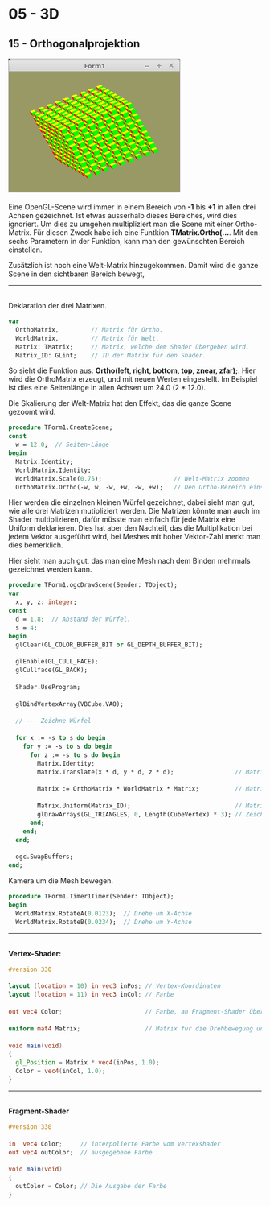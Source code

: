 # 05 - 3D
## 15 - Orthogonalprojektion

<img src="image.png" alt="Selfhtml"><br><br>
Eine OpenGL-Scene wird immer in einem Bereich von <b>-1</b> bis <b>+1</b> in allen drei Achsen gezeichnet. Ist etwas ausserhalb dieses Bereiches, wird dies ignoriert.
Um dies zu umgehen multipliziert man die Scene mit einer Ortho-Matrix.
Für diesen Zweck habe ich eine Funtkion <b>TMatrix.Ortho(...</b>. Mit den sechs Parametern in der Funktion, kann man den gewünschten Bereich einstellen.

Zusätzlich ist noch eine Welt-Matrix hinzugekommen. Damit wird die ganze Scene in den sichtbaren Bereich bewegt,
<hr><br>
Deklaration der drei Matrixen.

```pascal
var
  OrthoMatrix,         // Matrix für Ortho.
  WorldMatrix,         // Matrix für Welt.
  Matrix: TMatrix;     // Matrix, welche dem Shader übergeben wird.
  Matrix_ID: GLint;    // ID der Matrix für den Shader.
```

So sieht die Funktion aus: <b>Ortho(left, right, bottom, top, znear, zfar);</b>.
Hier wird die OrthoMatrix erzeugt, und mit neuen Werten eingestellt.
Im Beispiel ist dies eine Seitenlänge in allen Achsen um 24.0 (2 * 12.0).

Die Skalierung der Welt-Matrix hat den Effekt, das die ganze Scene gezoomt wird.

```pascal
procedure TForm1.CreateScene;
const
  w = 12.0;  // Seiten-Länge
begin
  Matrix.Identity;
  WorldMatrix.Identity;
  WorldMatrix.Scale(0.75);                    // Welt-Matrix zoomen
  OrthoMatrix.Ortho(-w, w, -w, +w, -w, +w);   // Den Ortho-Bereich einstellen.
```

Hier werden die einzelnen kleinen Würfel gezeichnet, dabei sieht man gut, wie alle drei Matrizen mutipliziert werden.
Die Matrizen könnte man auch im Shader multiplizieren, dafür müsste man einfach für jede Matrix eine Uniform deklarieren.
Dies hat aber den Nachteil, das die Multiplikation bei jedem Vektor ausgeführt wird, bei Meshes mit hoher Vektor-Zahl merkt man dies bemerklich.

Hier sieht man auch gut, das man eine Mesh nach dem Binden mehrmals gezeichnet werden kann.

```pascal
procedure TForm1.ogcDrawScene(Sender: TObject);
var
  x, y, z: integer;
const
  d = 1.8;  // Abstand der Würfel.
  s = 4;
begin
  glClear(GL_COLOR_BUFFER_BIT or GL_DEPTH_BUFFER_BIT);

  glEnable(GL_CULL_FACE);
  glCullface(GL_BACK);

  Shader.UseProgram;

  glBindVertexArray(VBCube.VAO);

  // --- Zeichne Würfel

  for x := -s to s do begin
    for y := -s to s do begin
      for z := -s to s do begin
        Matrix.Identity;
        Matrix.Translate(x * d, y * d, z * d);                 // Matrix verschieben.

        Matrix := OrthoMatrix * WorldMatrix * Matrix;          // Matrizen multiplizieren.

        Matrix.Uniform(Matrix_ID);                             // Matrix dem Shader übergeben.
        glDrawArrays(GL_TRIANGLES, 0, Length(CubeVertex) * 3); // Zeichnet einen kleinen Würfel.
      end;
    end;
  end;

  ogc.SwapBuffers;
end;
```

Kamera um die Mesh bewegen.

```pascal
procedure TForm1.Timer1Timer(Sender: TObject);
begin
  WorldMatrix.RotateA(0.0123);  // Drehe um X-Achse
  WorldMatrix.RotateB(0.0234);  // Drehe um Y-Achse
```

<hr><br>
<b>Vertex-Shader:</b>

```glsl
#version 330

layout (location = 10) in vec3 inPos; // Vertex-Koordinaten
layout (location = 11) in vec3 inCol; // Farbe

out vec4 Color;                       // Farbe, an Fragment-Shader übergeben

uniform mat4 Matrix;                  // Matrix für die Drehbewegung und Ortho

void main(void)
{
  gl_Position = Matrix * vec4(inPos, 1.0);
  Color = vec4(inCol, 1.0);
}

```

<hr><br>
<b>Fragment-Shader</b>

```glsl
#version 330

in  vec4 Color;     // interpolierte Farbe vom Vertexshader
out vec4 outColor;  // ausgegebene Farbe

void main(void)
{
  outColor = Color; // Die Ausgabe der Farbe
}

```


